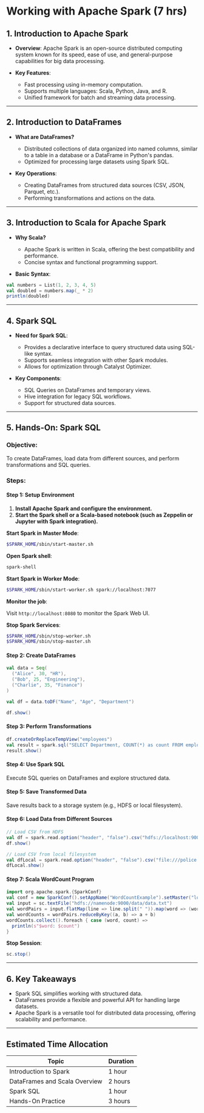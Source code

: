 # **Working with Apache Spark (7 hrs)**

## **1. Introduction to Apache Spark**

- **Overview**: Apache Spark is an open-source distributed computing system known for its speed, ease of use, and general-purpose capabilities for big data processing.

- **Key Features**:
  - Fast processing using in-memory computation.
  - Supports multiple languages: Scala, Python, Java, and R.
  - Unified framework for batch and streaming data processing.

---

## **2. Introduction to DataFrames**

- **What are DataFrames?**
  - Distributed collections of data organized into named columns, similar to a table in a database or a DataFrame in Python's pandas.
  - Optimized for processing large datasets using Spark SQL.

- **Key Operations**:
  - Creating DataFrames from structured data sources (CSV, JSON, Parquet, etc.).
  - Performing transformations and actions on the data.

---

## **3. Introduction to Scala for Apache Spark**

- **Why Scala?**
  - Apache Spark is written in Scala, offering the best compatibility and performance.
  - Concise syntax and functional programming support.

- **Basic Syntax**:

```scala
val numbers = List(1, 2, 3, 4, 5)
val doubled = numbers.map(_ * 2)
println(doubled)
```

---

## **4. Spark SQL**

- **Need for Spark SQL**:
  - Provides a declarative interface to query structured data using SQL-like syntax.
  - Supports seamless integration with other Spark modules.
  - Allows for optimization through Catalyst Optimizer.

- **Key Components**:
  - SQL Queries on DataFrames and temporary views.
  - Hive integration for legacy SQL workflows.
  - Support for structured data sources.

---

## **5. Hands-On: Spark SQL**

### **Objective**:
To create DataFrames, load data from different sources, and perform transformations and SQL queries.

### **Steps**:

#### **Step 1: Setup Environment**

1. **Install Apache Spark and configure the environment.**
2. **Start the Spark shell or a Scala-based notebook (such as Zeppelin or Jupyter with Spark integration).**

**Start Spark in Master Mode**:

```bash
$SPARK_HOME/sbin/start-master.sh
```

**Open Spark shell**:

```bash
spark-shell
```

**Start Spark in Worker Mode**:

```bash
$SPARK_HOME/sbin/start-worker.sh spark://localhost:7077
```

**Monitor the job**:

Visit `http://localhost:8080` to monitor the Spark Web UI.

**Stop Spark Services**:

```bash
$SPARK_HOME/sbin/stop-worker.sh
$SPARK_HOME/sbin/stop-master.sh
```

#### **Step 2: Create DataFrames**

```scala
val data = Seq(
  ("Alice", 30, "HR"),
  ("Bob", 25, "Engineering"),
  ("Charlie", 35, "Finance")
)

val df = data.toDF("Name", "Age", "Department")

df.show()
```

#### **Step 3: Perform Transformations**

```scala
df.createOrReplaceTempView("employees")
val result = spark.sql("SELECT Department, COUNT(*) as count FROM employees GROUP BY Department")
result.show()
```

#### **Step 4: Use Spark SQL**

Execute SQL queries on DataFrames and explore structured data.

#### **Step 5: Save Transformed Data**

Save results back to a storage system (e.g., HDFS or local filesystem).

#### **Step 6: Load Data from Different Sources**

```scala
// Load CSV from HDFS
val df = spark.read.option("header", "false").csv("hdfs://localhost:9000/data/crimerecord/police/police.csv")
df.show()

// Load CSV from local filesystem
val dfLocal = spark.read.option("header", "false").csv("file:///police.csv")
dfLocal.show()
```

#### **Step 7: Scala WordCount Program**

```scala
import org.apache.spark.{SparkConf}
val conf = new SparkConf().setAppName("WordCountExample").setMaster("local")
val input = sc.textFile("hdfs://namenode:9000/data/data.txt")
val wordPairs = input.flatMap(line => line.split(" ")).map(word => (word, 1))
val wordCounts = wordPairs.reduceByKey((a, b) => a + b)
wordCounts.collect().foreach { case (word, count) =>
  println(s"$word: $count")
}
```

**Stop Session**:

```scala
sc.stop()
```

---

## **6. Key Takeaways**

- Spark SQL simplifies working with structured data.
- DataFrames provide a flexible and powerful API for handling large datasets.
- Apache Spark is a versatile tool for distributed data processing, offering scalability and performance.

---

## **Estimated Time Allocation**

| **Topic**                        | **Duration** |
|-----------------------------------|--------------|
| Introduction to Spark             | 1 hour       |
| DataFrames and Scala Overview     | 2 hours      |
| Spark SQL                         | 1 hour       |
| Hands-On Practice                 | 3 hours      |

